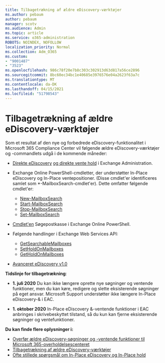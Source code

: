 ```yaml
---
title: Tilbagetrækning af ældre eDiscovery-værktøjer
ms.author: pebaum
author: pebaum
manager: scotv
ms.audience: Admin
ms.topic: article
ms.service: o365-administration
ROBOTS: NOINDEX, NOFOLLOW
localization_priority: Normal
ms.collection: Adm_O365
ms.custom:
- "9001487"
- "3523"
ms.openlocfilehash: 986c78f20e7b8c303c302913d63d817a56ce2896
ms.sourcegitcommit: 8bc60ec34bc1e40685e3976576e04a2623f63a7c
ms.translationtype: MT
ms.contentlocale: da-DK
ms.lasthandoff: 04/15/2021
ms.locfileid: "51798543"
---
```

# <a name="retirement-of-legacy-ediscovery-tools"></a>Tilbagetrækning af ældre eDiscovery-værktøjer

Som et resultat af den nye og forbedrede eDiscovery-funktionalitet i Microsoft 365 Compliance Center vil følgende ældre eDiscovery-værktøjer og -commandlets udgå i de kommende måneder:

- [Direkte eDiscovery](https://docs.microsoft.com/exchange/security-and-compliance/in-place-ediscovery/in-place-ediscovery) [og direkte vente hold](https://docs.microsoft.com/exchange/security-and-compliance/create-or-remove-in-place-holds) i Exchange Administration.

- Exchange Online PowerShell-cmdletter, der understøtter In-Place eDiscovery og In-Place ventepositioner. (Disse cmdlet'er identificeres samlet som *-MailboxSearch-cmdlet'er). Dette omfatter følgende cmdlet'er:

    - [New-MailboxSearch](https://docs.microsoft.com/powershell/module/exchange/policy-and-compliance-content-search/new-mailboxsearch)
    - [Start-MailboxSearch](https://docs.microsoft.com/powershell/module/exchange/policy-and-compliance-content-search/start-mailboxsearch)
    - [Stop-MailboxSearch](https://docs.microsoft.com/powershell/module/exchange/policy-and-compliance-content-search/stop-mailboxsearch)
    - [Set-MailboxSearch](https://docs.microsoft.com/powershell/module/exchange/policy-and-compliance-content-search/set-mailboxsearch)

- [Cmdlet'en](https://docs.microsoft.com/powershell/module/exchange/mailboxes/search-mailbox?view=exchange-ps) Søgepostkasse i Exchange Online PowerShell.
- Følgende handlinger i Exchange Web Services API:
    - [GetSearchableMailboxes](https://docs.microsoft.com/exchange/client-developer/web-service-reference/getsearchablemailboxes-operation)
    - [SetHoldOnMailboxes](https://docs.microsoft.com/exchange/client-developer/web-service-reference/setholdonmailboxes-operation)
    - [GetHoldOnMailboxes](https://docs.microsoft.com/exchange/client-developer/web-service-reference/getholdonmailboxes-operation)

- [Avanceret eDiscovery v1.0](https://docs.microsoft.com/microsoft-365/compliance/office-365-advanced-ediscovery)

**Tidslinje for tilbagetrækning**:
- **1. juli 2020** Du kan ikke længere oprette nye søgninger og ventende funktioner, men du kan køre, redigere og slette eksisterende søgninger på eget ansvar. Microsoft Support understøtter ikke længere In-Place eDiscovery-& i EAC.
    
- **1. oktober 2020** In-Place eDiscovery &-ventende funktioner i EAC anbringes i skrivebeskyttet tilstand, så du kun kan fjerne eksisterende søgninger og ventefunktioner.

**Du kan finde flere oplysninger i:**

 - [Overfør ældre eDiscovery-søgninger og -ventende funktioner til Microsoft 365-overholdelsescenteret](https://docs.microsoft.com/microsoft-365/compliance/migrate-legacy-ediscovery-searches-and-holds)
 - [Tilbagetrækning af ældre eDiscovery-værktøjer](https://docs.microsoft.com/microsoft-365/compliance/legacy-ediscovery-retirement)
 - [Ofte stillede spørgsmål om In-Place eDiscovery og In-Place hold](https://docs.microsoft.com/microsoft-365/compliance/legacy-ediscovery-retirement#faqs-about-in-place-ediscovery-and-in-place-holds)



